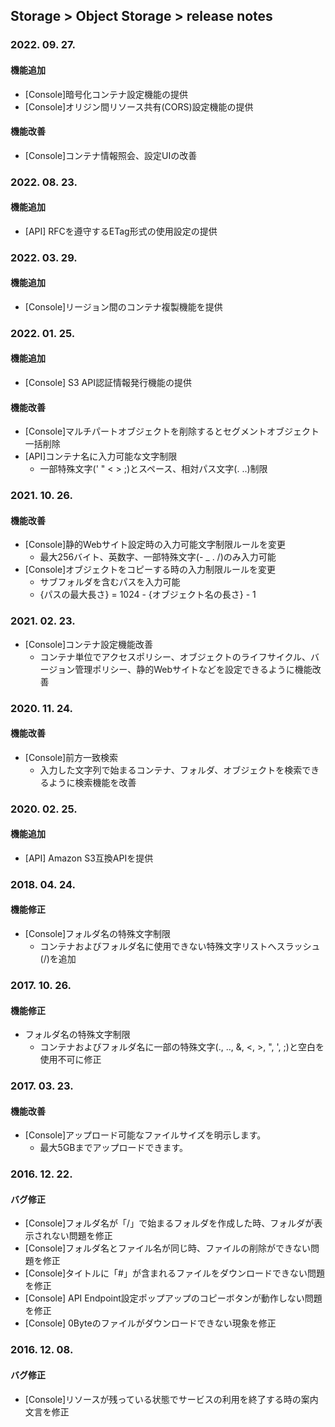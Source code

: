 ## Storage > Object Storage > release notes

### 2022. 09. 27.
#### 機能追加
* [Console]暗号化コンテナ設定機能の提供
* [Console]オリジン間リソース共有(CORS)設定機能の提供

#### 機能改善
* [Console]コンテナ情報照会、設定UIの改善

### 2022. 08. 23.
#### 機能追加
* [API] RFCを遵守するETag形式の使用設定の提供

### 2022. 03. 29.
#### 機能追加
* [Console]リージョン間のコンテナ複製機能を提供

### 2022. 01. 25.
#### 機能追加
* [Console] S3 API認証情報発行機能の提供

#### 機能改善
* [Console]マルチパートオブジェクトを削除するとセグメントオブジェクト一括削除
* [API]コンテナ名に入力可能な文字制限
  * 一部特殊文字(' " < > ;)とスペース、相対パス文字(. ..)制限 

### 2021. 10. 26.

#### 機能改善
* [Console]静的Webサイト設定時の入力可能文字制限ルールを変更
    * 最大256バイト、英数字、一部特殊文字(- _ . /)のみ入力可能
* [Console]オブジェクトをコピーする時の入力制限ルールを変更
    * サブフォルダを含むパスを入力可能
    * {パスの最大長さ} = 1024 - {オブジェクト名の長さ} - 1

### 2021. 02. 23.
* [Console]コンテナ設定機能改善
    * コンテナ単位でアクセスポリシー、オブジェクトのライフサイクル、バージョン管理ポリシー、静的Webサイトなどを設定できるように機能改善

### 2020. 11. 24.

#### 機能改善
* [Console]前方一致検索
    * 入力した文字列で始まるコンテナ、フォルダ、オブジェクトを検索できるように検索機能を改善

### 2020. 02. 25.
#### 機能追加
* [API] Amazon S3互換APIを提供

### 2018. 04. 24.

#### 機能修正
* [Console]フォルダ名の特殊文字制限
    * コンテナおよびフォルダ名に使用できない特殊文字リストへスラッシュ(/)を追加

### 2017. 10. 26.

#### 機能修正
* フォルダ名の特殊文字制限
    * コンテナおよびフォルダ名に一部の特殊文字(., .., &, <, >, ", ', ;)と空白を使用不可に修正

### 2017. 03. 23.

#### 機能改善

* [Console]アップロード可能なファイルサイズを明示します。
    * 最大5GBまでアップロードできます。

### 2016. 12. 22.

#### バグ修正
* [Console]フォルダ名が「/」で始まるフォルダを作成した時、フォルダが表示されない問題を修正
* [Console]フォルダ名とファイル名が同じ時、ファイルの削除ができない問題を修正
* [Console]タイトルに「#」が含まれるファイルをダウンロードできない問題を修正
* [Console] API Endpoint設定ポップアップのコピーボタンが動作しない問題を修正
* [Console] 0Byteのファイルがダウンロードできない現象を修正

### 2016. 12. 08.

#### バグ修正
* [Console]リソースが残っている状態でサービスの利用を終了する時の案内文言を修正
